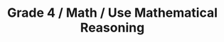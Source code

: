 ---
title: "Grade 4 / Math / Use Mathematical Reasoning"
subject: "math"
grade: "4"
area: "umr"
next_steps:
  - instructions: "With your student, create fraction models representing 1/4, 7/4, and 10/4. Compare these models and discuss how to convert them to mixed numbers. Discuss the patterns that you see."
  - instructions: "With your student, create fraction models representing 1/4, 7/5, and 14/6. Compare these models and discuss how to convert them to mixed numbers. Discuss any patterns that you see."
  - instructions: "With your student, make predictions about operations with fractions and whole numbers, and then test your predictions. For example, what happens when you add two fractions less than 1?"
---